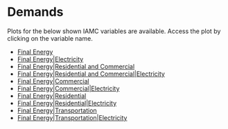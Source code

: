 # Demands
Plots for the below shown IAMC variables are available. Access the plot by clicking on the variable name.
* [Final Energy](https://hauhe.github.io/ESMsxIAMs/Final-Energy-Two-Regions.html)
* [Final Energy|Electricity]()
* [Final Energy|Residential and Commercial]()
* [Final Energy|Residential and Commercial|Electricity]()
* [Final Energy|Commercial]()
* [Final Energy|Commercial|Electricity]()
* [Final Energy|Residential]()
* [Final Energy|Residential|Electricity]()
* [Final Energy|Transportation]()
* [Final Energy|Transportation|Electricity]()